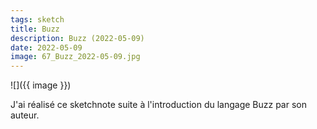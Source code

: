 ```yaml
---
tags: sketch
title: Buzz
description: Buzz (2022-05-09)
date: 2022-05-09
image: 67_Buzz_2022-05-09.jpg
---
```


![]({{ image }}) 

<p>
    J'ai réalisé ce sketchnote suite à l'introduction du langage Buzz par son auteur.
</p>